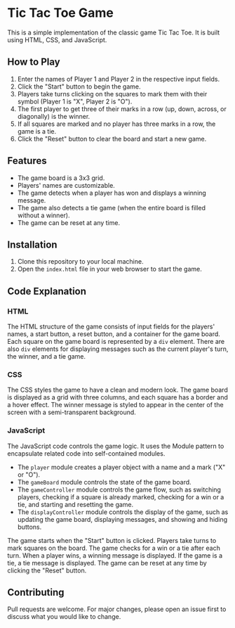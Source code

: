 # Tic Tac Toe Game

This is a simple implementation of the classic game Tic Tac Toe. It is built using HTML, CSS, and JavaScript.

## How to Play

1. Enter the names of Player 1 and Player 2 in the respective input fields.
2. Click the "Start" button to begin the game.
3. Players take turns clicking on the squares to mark them with their symbol (Player 1 is "X", Player 2 is "O").
4. The first player to get three of their marks in a row (up, down, across, or diagonally) is the winner.
5. If all squares are marked and no player has three marks in a row, the game is a tie.
6. Click the "Reset" button to clear the board and start a new game.

## Features

- The game board is a 3x3 grid.
- Players' names are customizable.
- The game detects when a player has won and displays a winning message.
- The game also detects a tie game (when the entire board is filled without a winner).
- The game can be reset at any time.

## Installation

1. Clone this repository to your local machine.
2. Open the `index.html` file in your web browser to start the game.


## Code Explanation

### HTML

The HTML structure of the game consists of input fields for the players' names, a start button, a reset button, and a container for the game board. Each square on the game board is represented by a `div` element. There are also `div` elements for displaying messages such as the current player's turn, the winner, and a tie game.

### CSS

The CSS styles the game to have a clean and modern look. The game board is displayed as a grid with three columns, and each square has a border and a hover effect. The winner message is styled to appear in the center of the screen with a semi-transparent background.

### JavaScript

The JavaScript code controls the game logic. It uses the Module pattern to encapsulate related code into self-contained modules. 

- The `player` module creates a player object with a name and a mark ("X" or "O").
- The `gameBoard` module controls the state of the game board.
- The `gameController` module controls the game flow, such as switching players, checking if a square is already marked, checking for a win or a tie, and starting and resetting the game.
- The `displayController` module controls the display of the game, such as updating the game board, displaying messages, and showing and hiding buttons.

The game starts when the "Start" button is clicked. Players take turns to mark squares on the board. The game checks for a win or a tie after each turn. When a player wins, a winning message is displayed. If the game is a tie, a tie message is displayed. The game can be reset at any time by clicking the "Reset" button.


## Contributing

Pull requests are welcome. For major changes, please open an issue first to discuss what you would like to change.